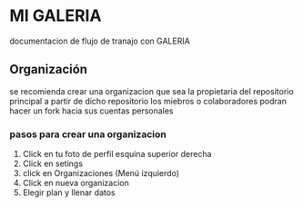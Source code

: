 # MI GALERIA
documentacion de flujo de tranajo con GALERIA

## Organización

se recomienda crear una organizacion que sea la propietaria del repositorio principal
a partir de dicho repositorio los miebros o colaboradores podran hacer un fork hacia sus cuentas personales

### pasos para crear una organizacion

1. Click en tu foto de perfil esquina superior derecha
2. Click en setings
3. click en Organizaciones (Menú izquierdo)
4. Click en nueva organizacion
5. Elegir plan y llenar datos